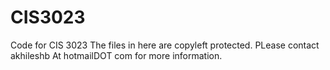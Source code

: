 # CIS3023
Code for CIS 3023 
The files in here are copyleft protected. PLease contact akhileshb At hotmailDOT com for more information. 
